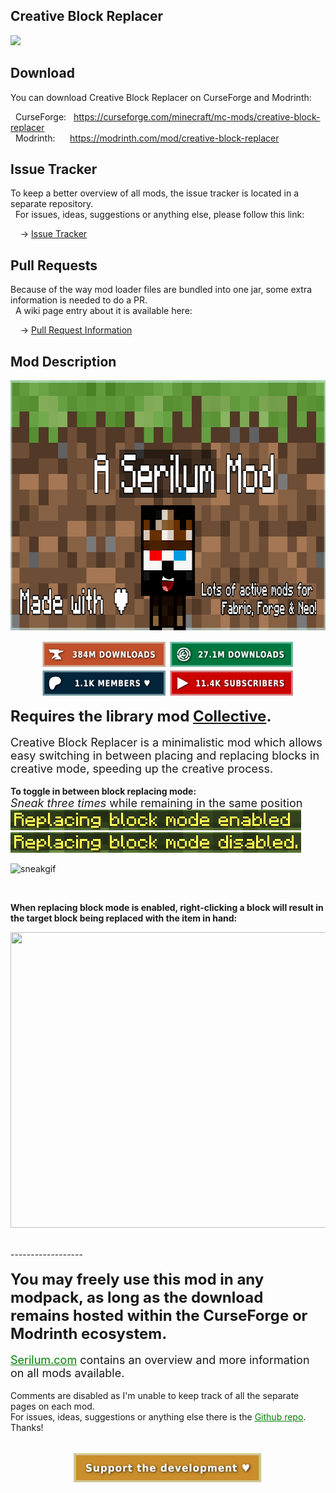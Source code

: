 <h2>Creative Block Replacer</h2>
<p><a href="https://github.com/Serilum/Creative-Block-Replacer"><img src="https://serilum.com/assets/data/logo/creative-block-replacer.png"></a></p><h2>Download</h2>
<p>You can download Creative Block Replacer on CurseForge and Modrinth:</p><p>&nbsp;&nbsp;CurseForge: &nbsp;&nbsp;<a href="https://curseforge.com/minecraft/mc-mods/creative-block-replacer">https://curseforge.com/minecraft/mc-mods/creative-block-replacer</a><br>&nbsp;&nbsp;Modrinth: &nbsp;&nbsp;&nbsp;&nbsp;&nbsp;<a href="https://modrinth.com/mod/creative-block-replacer">https://modrinth.com/mod/creative-block-replacer</a></p>
<h2>Issue Tracker</h2>
<p>To keep a better overview of all mods, the issue tracker is located in a separate repository.<br>&nbsp;&nbsp;For issues, ideas, suggestions or anything else, please follow this link:</p>
<p>&nbsp;&nbsp;&nbsp;&nbsp;-> <a href="https://serilum.com/url/issue-tracker">Issue Tracker</a></p>
<h2>Pull Requests</h2>
<p>Because of the way mod loader files are bundled into one jar, some extra information is needed to do a PR.<br>&nbsp;&nbsp;A wiki page entry about it is available here:</p>
<p>&nbsp;&nbsp;&nbsp;&nbsp;-> <a href="https://serilum.com/url/pull-requests">Pull Request Information</a></p>
<h2>Mod Description</h2>
<p style="text-align:center"><a href="https://serilum.com/" target="_blank" rel="nofollow"><img src="https://github.com/Serilum/.cdn/raw/main/description/header/header.png" alt="" width="838" height="400"></a></p>
<p style="text-align:center"><a href="https://curseforge.com/members/serilum/projects" target="_blank" rel="nofollow"><img src="https://raw.githubusercontent.com/Serilum/.data-workflow/main/badges/svg/curseforge.svg" width="200"></a> <a href="https://modrinth.com/user/Serilum" target="_blank" rel="nofollow"><img src="https://raw.githubusercontent.com/Serilum/.data-workflow/main/badges/svg/modrinth.svg" width="200"></a> <a href="https://patreon.com/serilum" target="_blank" rel="nofollow"><img src="https://raw.githubusercontent.com/Serilum/.data-workflow/main/badges/svg/patreon.svg" width="200"></a> <a href="https://youtube.com/@serilum" target="_blank" rel="nofollow"><img src="https://raw.githubusercontent.com/Serilum/.data-workflow/main/badges/svg/youtube.svg" width="200"></a></p>
<p><strong><span style="font-size:24px">Requires the library mod&nbsp;<a style="font-size:24px" href="https://curseforge.com/minecraft/mc-mods/collective" target="_blank" rel="nofollow">Collective</a>.</span></strong><br><br><span style="font-size:18px">Creative Block Replacer is a&nbsp;minimalistic mod which allows easy switching in between placing and replacing blocks in creative mode, speeding up the creative process.</span><br><br><strong>To toggle in between block replacing mode:</strong><br><span style="font-size:18px"><em>Sneak three times</em> while remaining in the same position</span><br><picture><img src="https://github.com/Serilum/.cdn/raw/main/projects/creative-block-replacer/a.png" alt="enabled" width="465" height="33"></picture><picture><img src="https://github.com/Serilum/.cdn/raw/main/projects/creative-block-replacer/b.png" alt="disabled" width="465" height="33"></picture></p>
<div class="spoiler">
<p><picture><img src="https://github.com/Serilum/.cdn/raw/main/projects/creative-block-replacer/c.gif" alt="sneakgif" width="848" height="474"></picture></p>
</div>
<p>&nbsp;</p>
<p><strong>When replacing block mode is enabled, right-clicking a block will result in the target block being replaced with the item in hand:<br></strong></p>
<div class="spoiler">
<p><picture><img src="https://github.com/Serilum/.cdn/raw/main/projects/creative-block-replacer/e.gif" width="847" height="473"></picture></p>
</div>
<p><br>------------------<br><br><span style="font-size:24px"><strong>You may freely use this mod in any modpack, as long as the download remains hosted within the CurseForge or Modrinth ecosystem.</strong></span><br><br><span style="font-size:18px"><a style="font-size:18px;color:#008000" href="https://serilum.com/" rel="nofollow">Serilum.com</a> contains an overview and more information on all mods available.</span><br><br><span style="font-size:14px">Comments are disabled as I'm unable to keep track of all the separate pages on each mod.</span><span style="font-size:14px"><br>For issues, ideas, suggestions or anything else there is the&nbsp;<a style="font-size:14px;color:#008000" href="https://github.com/Serilum/.issue-tracker" rel="nofollow">Github repo</a>. Thanks!</span><span style="font-size:6px"><br><br></span></p>
<p style="text-align:center"><a href="https://serilum.com/donate" rel="nofollow"><img src="https://github.com/Serilum/.cdn/raw/main/description/projects/support.svg" alt="" width="306" height="50"></a></p>